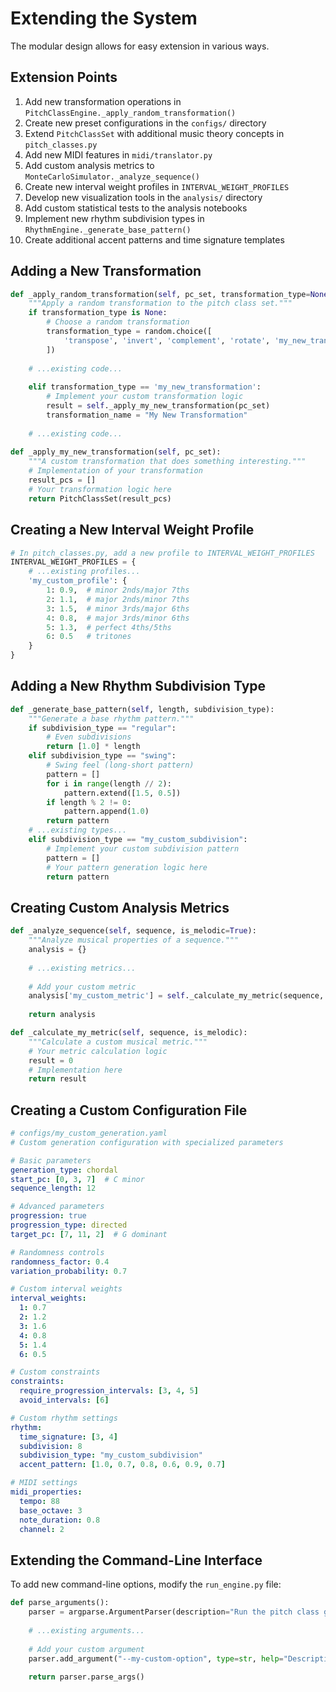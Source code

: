 # Extending the System

The modular design allows for easy extension in various ways.

## Extension Points

1. Add new transformation operations in `PitchClassEngine._apply_random_transformation()`
2. Create new preset configurations in the `configs/` directory
3. Extend `PitchClassSet` with additional music theory concepts in `pitch_classes.py`
4. Add new MIDI features in `midi/translator.py` 
5. Add custom analysis metrics to `MonteCarloSimulator._analyze_sequence()`
6. Create new interval weight profiles in `INTERVAL_WEIGHT_PROFILES`
7. Develop new visualization tools in the `analysis/` directory
8. Add custom statistical tests to the analysis notebooks
9. Implement new rhythm subdivision types in `RhythmEngine._generate_base_pattern()`
10. Create additional accent patterns and time signature templates

## Adding a New Transformation

```python
def _apply_random_transformation(self, pc_set, transformation_type=None):
    """Apply a random transformation to the pitch class set."""
    if transformation_type is None:
        # Choose a random transformation
        transformation_type = random.choice([
            'transpose', 'invert', 'complement', 'rotate', 'my_new_transformation'  # Add your new transformation
        ])
    
    # ...existing code...
    
    elif transformation_type == 'my_new_transformation':
        # Implement your custom transformation logic
        result = self._apply_my_new_transformation(pc_set)
        transformation_name = "My New Transformation"
        
    # ...existing code...
    
def _apply_my_new_transformation(self, pc_set):
    """A custom transformation that does something interesting."""
    # Implementation of your transformation
    result_pcs = []
    # Your transformation logic here
    return PitchClassSet(result_pcs)
```

## Creating a New Interval Weight Profile

```python
# In pitch_classes.py, add a new profile to INTERVAL_WEIGHT_PROFILES
INTERVAL_WEIGHT_PROFILES = {
    # ...existing profiles...
    'my_custom_profile': {
        1: 0.9,  # minor 2nds/major 7ths
        2: 1.1,  # major 2nds/minor 7ths
        3: 1.5,  # minor 3rds/major 6ths
        4: 0.8,  # major 3rds/minor 6ths
        5: 1.3,  # perfect 4ths/5ths
        6: 0.5   # tritones
    }
}
```

## Adding a New Rhythm Subdivision Type

```python
def _generate_base_pattern(self, length, subdivision_type):
    """Generate a base rhythm pattern."""
    if subdivision_type == "regular":
        # Even subdivisions
        return [1.0] * length
    elif subdivision_type == "swing":
        # Swing feel (long-short pattern)
        pattern = []
        for i in range(length // 2):
            pattern.extend([1.5, 0.5])
        if length % 2 != 0:
            pattern.append(1.0)
        return pattern
    # ...existing types...
    elif subdivision_type == "my_custom_subdivision":
        # Implement your custom subdivision pattern
        pattern = []
        # Your pattern generation logic here
        return pattern
```

## Creating Custom Analysis Metrics

```python
def _analyze_sequence(self, sequence, is_melodic=True):
    """Analyze musical properties of a sequence."""
    analysis = {}
    
    # ...existing metrics...
    
    # Add your custom metric
    analysis['my_custom_metric'] = self._calculate_my_metric(sequence, is_melodic)
    
    return analysis

def _calculate_my_metric(self, sequence, is_melodic):
    """Calculate a custom musical metric."""
    # Your metric calculation logic
    result = 0
    # Implementation here
    return result
```

## Creating a Custom Configuration File

```yaml
# configs/my_custom_generation.yaml
# Custom generation configuration with specialized parameters

# Basic parameters
generation_type: chordal
start_pc: [0, 3, 7]  # C minor
sequence_length: 12

# Advanced parameters
progression: true
progression_type: directed
target_pc: [7, 11, 2]  # G dominant

# Randomness controls
randomness_factor: 0.4
variation_probability: 0.7

# Custom interval weights
interval_weights:
  1: 0.7
  2: 1.2
  3: 1.6
  4: 0.8
  5: 1.4
  6: 0.5

# Custom constraints
constraints:
  require_progression_intervals: [3, 4, 5]
  avoid_intervals: [6]

# Custom rhythm settings
rhythm:
  time_signature: [3, 4]
  subdivision: 8
  subdivision_type: "my_custom_subdivision"
  accent_pattern: [1.0, 0.7, 0.8, 0.6, 0.9, 0.7]

# MIDI settings
midi_properties:
  tempo: 88
  base_octave: 3
  note_duration: 0.8
  channel: 2
```

## Extending the Command-Line Interface

To add new command-line options, modify the `run_engine.py` file:

```python
def parse_arguments():
    parser = argparse.ArgumentParser(description="Run the pitch class generation engine")
    
    # ...existing arguments...
    
    # Add your custom argument
    parser.add_argument("--my-custom-option", type=str, help="Description of your custom option")
    
    return parser.parse_args()
```